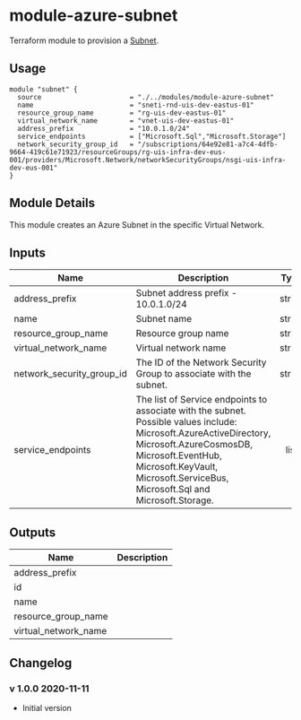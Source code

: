 # module-azure-subnet

Terraform module to provision a [Subnet](<https://docs.microsoft.com/en-us/azure/virtual-network/virtual-networks-overview>).

## Usage

```HCL
module "subnet" {
  source                      = "./../modules/module-azure-subnet"
  name                        = "sneti-rnd-uis-dev-eastus-01"
  resource_group_name         = "rg-uis-dev-eastus-01"
  virtual_network_name        = "vnet-uis-dev-eastus-01"
  address_prefix              = "10.0.1.0/24"
  service_endpoints           = ["Microsoft.Sql","Microsoft.Storage"]
  network_security_group_id   = "/subscriptions/64e92e81-a7c4-4dfb-9664-419c61e71923/resourceGroups/rg-uis-infra-dev-eus-001/providers/Microsoft.Network/networkSecurityGroups/nsgi-uis-infra-dev-eus-001"
}
```

## Module Details

This module creates an Azure Subnet in the specific Virtual Network.

## Inputs

| Name | Description | Type | Default | Required |
|------|-------------|:----:|:-----:|:-----:|
| address\_prefix | Subnet address prefix - 10.0.1.0/24 | string | n/a | yes |
| name | Subnet name | string | n/a | yes |
| resource\_group\_name | Resource group name | string | n/a | yes |
| virtual\_network\_name | Virtual network name | string | n/a | yes |
| network\_security\_group\_id | The ID of the Network Security Group to associate with the subnet. | string | `""` | no |
| service\_endpoints | The list of Service endpoints to associate with the subnet. Possible values include: Microsoft.AzureActiveDirectory, Microsoft.AzureCosmosDB, Microsoft.EventHub, Microsoft.KeyVault, Microsoft.ServiceBus, Microsoft.Sql and Microsoft.Storage. | list | `<list>` | no |

## Outputs

| Name | Description |
|------|-------------|
| address\_prefix |  |
| id |  |
| name |  |
| resource\_group\_name |  |
| virtual\_network\_name |  |

## Changelog

### v 1.0.0 2020-11-11

* Initial version
